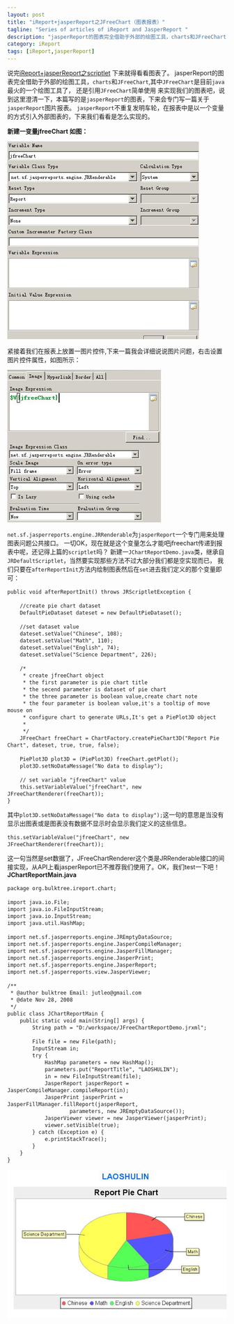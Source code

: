 ```yaml
---
layout: post
title: "iReport+jasperReport之JFreeChart（图表报表）"
tagline: "Series of articles of iReport and JasperReport "
description: "jasperReport的图表完全借助于外部的绘图工具，charts和JFreeChart,其中JFreeChart是目前java最火的一个绘图工具了，还是引用JFreeChart简单使用 来实现我们的图表吧"
category: iReport
tags: [iReport,jasperReport]
---
```


说完[iReport+jasperReport之scriptlet](http://jutleo.github.io/2013/05/03/iReport-jasperReport-08/) 下来就得看看图表了。
jasperReport的图表完全借助于外部的绘图工具，`charts`和`JFreeChart`,其中`JFreeChart`是目前`java`最火的一个绘图工具了，
还是引用`JFreeChart`简单使用 来实现我们的图表吧，说到这里澄清一下，本篇写的是`jasperReport`的图表，下来会专门写一篇关于`jasperReport`图片报表。
`jasperReport`不重复发明车轮，在报表中是以一个变量的方式引入外部图表的，下来我们看看是怎么实现的。  
 <!-- more -->

 **新建一变量jfreeChart 如图：**  

 ![显示效果](/static/images/20130502005.jpg) 

紧接着我们在报表上放置一图片控件,下来一篇我会详细说说图片问题，右击设置图片控件属性，如图所示：  

 ![显示效果](/static/images/20130502006.jpg) 
 
`net.sf.jasperreports.engine.JRRenderable`为`jasperReport`一个专门用来处理图表问题公共接口。
一切OK，现在就是这个变量怎么才能吧jfreechart传递到报表中呢，还记得上篇的`scriptlet`吗？
新建一`JChartReportDemo.java`类，继承自`JRDefaultScriptlet`，当然要实现那些方法不过大部分我们都是空实现而已，
我们只要在`afterReportInit`方法内绘制图表然后在`set`进去我们定义的那个变量即可：  
	
	public void afterReportInit() throws JRScriptletException {
        
        //create pie chart dataset
        DefaultPieDataset dateset = new DefaultPieDataset();

        //set dataset value
        dateset.setValue("Chinese", 108);
        dateset.setValue("Math", 110);
        dateset.setValue("English", 74);
        dateset.setValue("Science Department", 226);
        
        /*
         * create jfreeChart object
         * the first parameter is pie chart title
         * the secend parameter is dataset of pie chart
         * the three parameter is boolean value,create chart note
         * the four parameter is boolean value,it's a tooltip of move mouse on
         * configure chart to generate URLs,It's get a PiePlot3D object
         * 
         */
        JFreeChart freeChart = ChartFactory.createPieChart3D("Report Pie Chart", dateset, true, true, false);
        
        PiePlot3D plot3D = (PiePlot3D) freeChart.getPlot();
        plot3D.setNoDataMessage("No data to display");
        
        // set variable "jfreeChart" value
        this.setVariableValue("jfreeChart", new JFreeChartRenderer(freeChart));
    }
	
其中`plot3D.setNoDataMessage("No data to display");`这一句的意思是当没有显示出图表或是图表没有数据不显示时会显示我们定义的这些信息。  
	
	this.setVariableValue("jfreeChart", new JFreeChartRenderer(freeChart));
	
这一句当然是set数据了，JFreeChartRenderer这个类是JRRenderable接口的间接实现，从API上看jasperReport已不推荐我们使用了。OK，我们test一下吧！  
**JChartReportMain.java**  
	
	package org.bulktree.ireport.chart;

	import java.io.File;
	import java.io.FileInputStream;
	import java.io.InputStream;
	import java.util.HashMap;

	import net.sf.jasperreports.engine.JREmptyDataSource;
	import net.sf.jasperreports.engine.JasperCompileManager;
	import net.sf.jasperreports.engine.JasperFillManager;
	import net.sf.jasperreports.engine.JasperPrint;
	import net.sf.jasperreports.engine.JasperReport;
	import net.sf.jasperreports.view.JasperViewer;

	/**
	 * @author bulktree Email: jutleo@gmail.com
	 * @date Nov 28, 2008
	 */
	public class JChartReportMain {
		public static void main(String[] args) {
			String path = "D:/workspace/JFreeChartReportDemo.jrxml";

			File file = new File(path);
			InputStream in;
			try {
				HashMap parameters = new HashMap();
				parameters.put("ReportTitle", "LAOSHULIN");
				in = new FileInputStream(file);
				JasperReport jasperReport = JasperCompileManager.compileReport(in);
				JasperPrint jasperPrint = JasperFillManager.fillReport(jasperReport,
						parameters, new JREmptyDataSource());
				JasperViewer viewer = new JasperViewer(jasperPrint);
				viewer.setVisible(true);
			} catch (Exception e) {
				e.printStackTrace();
			}
		}
	}
	
![显示效果](/static/images/20130502007.jpg) 